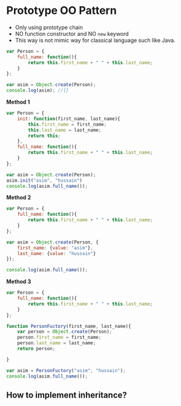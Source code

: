 # Prototype OO Pattern

- Only using prototype chain
- NO function constructor and NO `new` keyword
- This way is not mimic way for classical language such like Java.
```js
var Person = {
	full_name: function(){
		return this.first_name + " " + this.last_name; 
	}
};

var asim = Object.create(Person);
console.log(asim); //{}
```


**Method 1**

```js
var Person = {
	init: function(first_name, last_name){
		this.first_name = first_name;
		this.last_name = last_name;
		return this;
	},
	full_name: function(){
		return this.first_name + " " + this.last_name; 
	}
};

var asim = Object.create(Person);
asim.init("asim", "hussain")
console.log(asim.full_name());
```

**Method 2**

```js
var Person = {
	full_name: function(){
		return this.first_name + " " + this.last_name; 
	}
};

var asim = Object.create(Person, {
	first_name: {value: "asim"},
	last_name: {value: "hussain"}
});

console.log(asim.full_name());
```

**Method 3**

```js
var Person = {
	full_name: function(){
		return this.first_name + " " + this.last_name; 
	}
};

function PersonFuctory(first_name, last_name){
	var person = Object.create(Person);
	person.first_name = first_name;
	person.last_name = last_name;
	return person;

}

var asim = PersonFuctory("asim", "hussain");
console.log(asim.full_name());
```

## How to implement inheritance?
```js

```